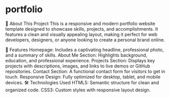 # portfolio
🚀 About This Project
This is a responsive and modern portfolio website template designed to showcase skills, projects, and accomplishments. It features a clean and visually appealing layout, making it perfect for web developers, designers, or anyone looking to create a personal brand online.

🌟 Features
Homepage: Includes a captivating headline, professional photo, and a summary of skills.
About Me Section: Highlights background, education, and professional experience.
Projects Section: Displays key projects with descriptions, images, and links to live demos or GitHub repositories.
Contact Section: A functional contact form for visitors to get in touch.
Responsive Design: Fully optimized for desktop, tablet, and mobile devices.
🛠️ Technologies Used
HTML5: Semantic structure for clean and organized code.
CSS3: Custom styles with responsive layout design.
